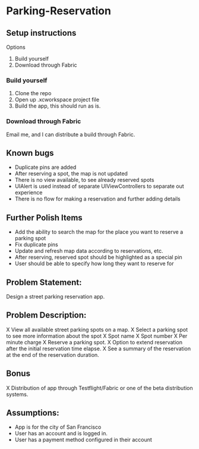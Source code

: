 # Parking-Reservation

## Setup instructions
Options
1) Build yourself
2) Download through Fabric

### Build yourself
1) Clone the repo
2) Open up .xcworkspace project file
3) Build the app, this should run as is.

### Download through Fabric
Email me, and I can distribute a build through Fabric.

## Known bugs

- Duplicate pins are added
- After reserving a spot, the map is not updated
- There is no view available, to see already reserved spots
- UIAlert is used instead of separate UIViewControllers to separate out experience
- There is no flow for making a reservation and further adding details

## Further Polish Items

- Add the ability to search the map for the place you want to reserve a parking spot
- Fix duplicate pins
- Update and refresh map data according to reservations, etc.
- After reserving, reserved spot should be highlighted as a special pin
- User should be able to specify how long they want to reserve for

## Problem Statement:
Design a street parking reservation app.

## Problem Description:
X View all available street parking spots on a map.
X Select a parking spot to see more information about the spot
  X Spot name
  X Spot number
  X Per minute charge
X Reserve a parking spot.
X Option to extend reservation after the initial reservation time elapse.
X See a summary of the reservation at the end of the reservation duration.

## Bonus
X Distribution of app through Testflight/Fabric or one of the beta distribution
systems.

## Assumptions:
- App is for the city of San Francisco
- User has an account and is logged in.
- User has a payment method configured in their account

